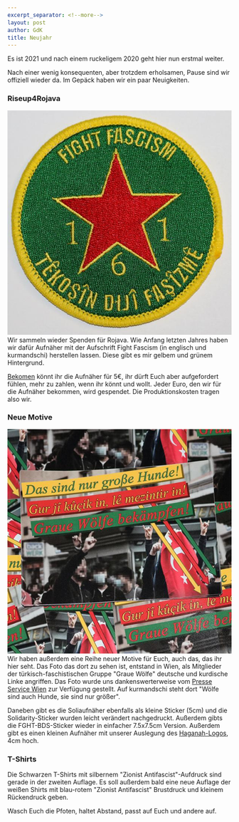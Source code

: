 ```yaml
---
excerpt_separator: <!--more-->
layout: post
author: GdK
title: Neujahr
---
```


Es ist 2021 und nach einem ruckeligem 2020 geht hier nun erstmal weiter.

<!--more-->

Nach einer wenig konsequenten, aber trotzdem erholsamen, Pause sind wir offiziell wieder da. Im Gepäck haben wir ein paar Neuigkeiten.


### Riseup4Rojava
![Riseup4RojavaGreen](/pictures/rojavasoli2green.jpg)
Wir sammeln wieder Spenden für Rojava. Wie Anfang letzten Jahres haben wir dafür Aufnäher mit der Aufschrift Fight Fascism (in englisch und kurmandschi) herstellen lassen. Diese gibt es mir gelbem und grünem Hintergrund. 

[Bekomen](https://gegendiekultur.github.io/#rojavasoli2yellow) könnt ihr die Aufnäher für 5€, ihr dürft Euch aber aufgefordert fühlen, mehr zu zahlen, wenn ihr könnt und wollt. Jeder Euro, den wir für die Aufnäher bekommen, wird gespendet. Die Produktionskosten tragen also wir.


### Neue Motive
![Gur](/pictures/gur.jpg)
Wir haben außerdem eine Reihe neuer Motive für Euch, auch das, das ihr hier seht. Das Foto das dort zu sehen ist, entstand in Wien, als Mitglieder der türkisch-faschistischen Gruppe "Graue Wölfe" deutsche und kurdische Linke angriffen. Das Foto wurde uns dankenswerterweise vom [Presse Service Wien](https://presse-service.net/) zur Verfügung gestellt. Auf kurmandschi steht dort "Wölfe sind auch Hunde, sie sind nur größer".

Daneben gibt es die Soliaufnäher ebenfalls als kleine Sticker (5cm) und die Solidarity-Sticker wurden leicht verändert nachgedruckt. Außerdem gibts die FGHT-BDS-Sticker wieder in einfacher 7.5x7.5cm Version. Außerdem gibt es einen kleinen Aufnäher mit unserer Auslegung des [Haganah-Logos](https://gegendiekultur.github.io/#haganahpatch), 4cm hoch.


### T-Shirts
Die Schwarzen T-Shirts mit silbernem "Zionist Antifascist"-Aufdruck sind gerade in der zweiten Auflage. Es soll außerdem bald eine neue Auflage der weißen Shirts mit blau-rotem "Zionist Antifascist" Brustdruck und kleinem Rückendruck geben.

Wasch Euch die Pfoten, haltet Abstand, passt auf Euch und andere auf.

